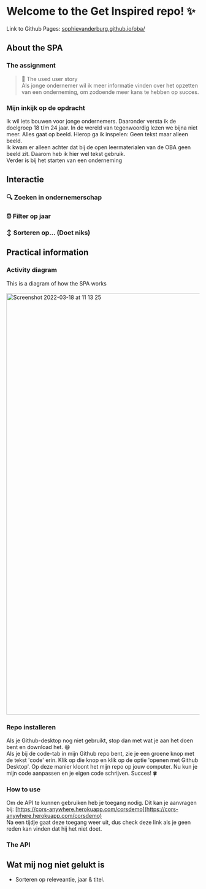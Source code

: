 #  Welcome to the Get Inspired repo! ✨

Link to Github Pages: [sophievanderburg.github.io/oba/](sophievanderburg.github.io/oba/)


## About the SPA
### The assignment
>  💬 The used user story <br>
>  Als jonge ondernemer wil ik meer informatie vinden over het opzetten van een onderneming, om zodoende meer kans te hebben op succes.

### Mijn inkijk op de opdracht
Ik wil iets bouwen voor jonge ondernemers. Daaronder versta ik de doelgroep 18 t/m 24 jaar. In de wereld van tegenwoordig lezen we bijna niet meer. Alles gaat op beeld. Hierop ga ik inspelen: Geen tekst maar alleen beeld.<br>
Ik kwam er alleen achter dat bij de open leermaterialen van de OBA geen beeld zit. Daarom heb ik hier wel tekst gebruik.<br>
Verder is bij het starten van een onderneming


## Interactie 
### 🔍 Zoeken in ondernemerschap 

### ⏰ Filter op jaar

### :arrow_up_down: Sorteren op... (Doet niks)




## Practical information
### Activity diagram
This is a diagram of how the SPA works <br><br>
<img width="1098" alt="Screenshot 2022-03-18 at 11 13 25" src="https://user-images.githubusercontent.com/70577898/158984344-b55b9008-b278-4e26-8ba8-5f5614a73215.png">


### Repo installeren
Als je Github-desktop nog niet gebruikt, stop dan met wat je aan het doen bent en download het. 😄 <br>
Als je bij de code-tab in mijn Github repo bent, zie je een groene knop met de tekst 'code' erin. Klik op die knop en klik op de optie 'openen met Github Desktop'. Op deze manier kloont het mijn repo op jouw computer. Nu kun je mijn code aanpassen en je eigen code schrijven. Succes! 🍀

### How to use
Om de API te kunnen gebruiken heb je toegang nodig. Dit kan je aanvragen bij: [https://cors-anywhere.herokuapp.com/corsdemo](https://cors-anywhere.herokuapp.com/corsdemo)<br>
Na een tijdje gaat deze toegang weer uit, dus check deze link als je geen reden kan vinden dat hij het niet doet.

### The API



## Wat mij nog niet gelukt is
- Sorteren op releveantie, jaar & titel.


